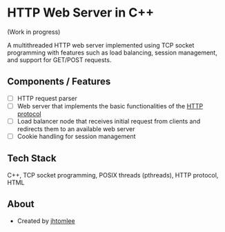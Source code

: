 # HTTP Web Server in C++

(Work in progress)

A multithreaded HTTP web server implemented using TCP socket programming with features such as load balancing, session management, and support for GET/POST requests.

## Components / Features
- [ ] HTTP request parser
- [ ] Web server that implements the basic functionalities of the [HTTP protocol](https://www.ietf.org/rfc/rfc2616.txt)
- [ ] Load balancer node that receives initial request from clients and redirects them to an available web server
- [ ] Cookie handling for session management

## Tech Stack
C++, TCP socket programming, POSIX threads (pthreads), HTTP protocol, HTML

## About
* Created by [jhtomlee](https://github.com/jhtomlee)
